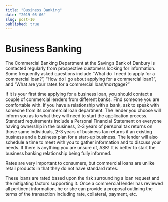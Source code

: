 ```yaml
---
title: "Business Banking"
date: "2019-05-06"
slug: post-10
published: true
---
```

<!-- markdownlint-disable MD033 -->

# Business Banking
The Commercial Banking Department at the Savings Bank of Danbury is contacted regularly from prospective customers looking for information.  Some frequently asked questions include “What do I need to apply for a commercial loan?”, “How do I go about applying for a commercial loan?”, and “What are your rates for a commercial loan/mortgage?”

If it is your first time applying for a business loan, you should contact a couple of commercial lenders from different banks.  Find someone you are comfortable with.  If you have a relationship with a bank, ask to speak with someone from its commercial loan department.  The lender you choose will inform you as to what they will need to start the application process.  Standard requirements include a Personal Financial Statement on everyone having ownership in the business, 2-3 years of personal tax returns on those same individuals, 2-3 years of business tax returns if an existing business and a business plan for a start-up business.  The lender will also schedule a time to meet with you to gather information and to discuss your needs.  If there is anything you are unsure of, ASK!  It is better to start the business banking relationship being fully informed.

Rates are very important to consumers, but commercial loans are unlike retail products in that they do not have standard rates.

These loans are rated based upon the risk surrounding a loan request and the mitigating factors supporting it.  Once a commercial lender has reviewed all pertinent information, he or she can provide a proposal outlining the terms of the transaction including rate, collateral, payment, etc.
